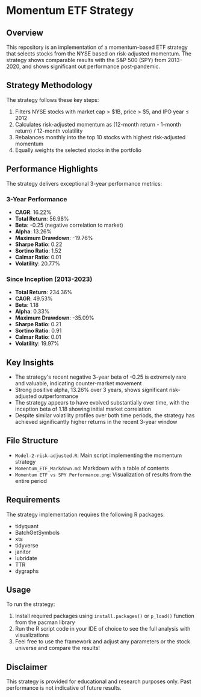 # Momentum ETF Strategy

## Overview
This repository is an implementation of a momentum-based ETF strategy that selects stocks from the NYSE based on risk-adjusted momentum. The strategy shows comparable results with the S&P 500 (SPY) from 2013-2020, and shows significant out performance post-pandemic.

## Strategy Methodology
The strategy follows these key steps:
1. Filters NYSE stocks with market cap > $1B, price > $5, and IPO year ≤ 2012
2. Calculates risk-adjusted momentum as (12-month return - 1-month return) / 12-month volatility
3. Rebalances monthly into the top 10 stocks with highest risk-adjusted momentum
4. Equally weights the selected stocks in the portfolio

## Performance Highlights
The strategy delivers exceptional 3-year performance metrics:

### 3-Year Performance
- **CAGR**: 16.22%
- **Total Return**: 56.98%
- **Beta**: -0.25 (negative correlation to market)
- **Alpha**: 13.26%
- **Maximum Drawdown**: -19.76%
- **Sharpe Ratio**: 0.22
- **Sortino Ratio**: 1.52
- **Calmar Ratio**: 0.01
- **Volatility**: 20.77%

### Since Inception (2013-2023)
- **Total Return**: 234.36%
- **CAGR**: 49.53%
- **Beta**: 1.18
- **Alpha**: 0.33%
- **Maximum Drawdown**: -35.09%
- **Sharpe Ratio**: 0.21
- **Sortino Ratio**: 0.91
- **Calmar Ratio**: 0.01
- **Volatility**: 19.97%

## Key Insights
- The strategy's recent negative 3-year beta of -0.25 is extremely rare and valuable, indicating counter-market movement
- Strong positive alpha, 13.26% over 3 years, shows significant risk-adjusted outperformance
- The strategy appears to have evolved substantially over time, with the inception beta of 1.18 showing initial market correlation
- Despite similar volatility profiles over both time periods, the strategy has achieved significantly higher returns in the recent 3-year window

## File Structure
- `Model-2-risk-adjusted.R`: Main script implementing the momentum strategy
- `Momentum_ETF_Markdown.md`: Markdown with a table of contents
- `Momentum ETF vs SPY Performance.png`: Visualization of results from the entire period

## Requirements
The strategy implementation requires the following R packages:
- tidyquant
- BatchGetSymbols
- xts
- tidyverse
- janitor
- lubridate
- TTR
- dygraphs

## Usage
To run the strategy:
1. Install required packages using `install.packages()` or `p_load()` function from the pacman library
2. Run the R script code in your IDE of choice to see the full analysis with visualizations
3. Feel free to use the framework and adjust any parameters or the stock universe and compare the results!

## Disclaimer
This strategy is provided for educational and research purposes only. Past performance is not indicative of future results.

